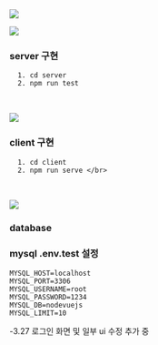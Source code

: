 <img src="https://capsule-render.vercel.app/api?type=slice&color=auto&height=300&section=header&text=Shopping%20SCM&fontSize=40&textBg=true&fontAlign=50" />

<img src="https://img.shields.io/badge/Node.js-43853D?style=for-the-badge&logo=node.js&logoColor=white&logoSize=10" /> </br>

### server 구현 
```
  1. cd server
  2. npm run test
```
<br>


<img src="https://img.shields.io/badge/Vue.js-35495E?style=for-the-badge&logo=vue.js&logoColor=4FC08D" />  </br>
### client 구현
```
  1. cd client
  2. npm run serve </br>
```
<br>


<img src="https://img.shields.io/badge/MySQL-00000F?style=for-the-badge&logo=mysql&logoColor=white" /> </br>
### database

### mysql .env.test 설정
```
MYSQL_HOST=localhost
MYSQL_PORT=3306
MYSQL_USERNAME=root
MYSQL_PASSWORD=1234
MYSQL_DB=nodevuejs
MYSQL_LIMIT=10
```

-3.27 로그인 화면 및 일부 ui 수정 추가 중
